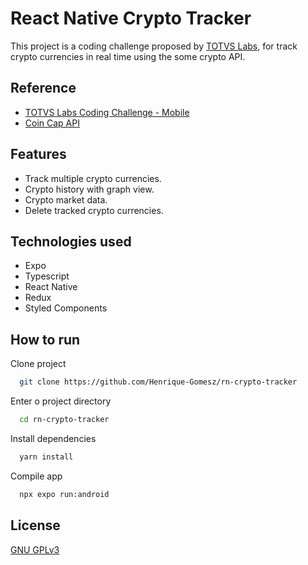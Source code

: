 # React Native Crypto Tracker

This project is a coding challenge proposed by [TOTVS Labs](https://www.totvslabs.com/), for track crypto currencies in real time using the some crypto API.




## Reference

- [TOTVS Labs Coding Challenge - Mobile](https://github.com/totvslabs/mobile-challenges)
- [Coin Cap API](https://www.postman.com/engenharia-vibra/workspace/coincap/collection/18027588-9000e807-a375-41dc-9c21-eb7e6e183a78)

## Features

- Track multiple crypto currencies.
- Crypto history with graph view.
- Crypto market data.
- Delete tracked crypto currencies.

## Technologies used
- Expo
- Typescript
- React Native
- Redux
- Styled Components

## How to run

Clone project

```bash
  git clone https://github.com/Henrique-Gomesz/rn-crypto-tracker
```

Enter o project directory

```bash
  cd rn-crypto-tracker
```

Install dependencies

```bash
  yarn install
```

Compile app

```bash
  npx expo run:android
```
## License

[GNU GPLv3](https://choosealicense.com/licenses/gpl-3.0/#)
